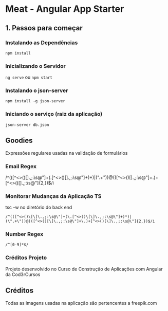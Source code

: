 # Meat - Angular App Starter

## 1. Passos para começar


### Instalando as Dependências

`npm install`

### Inicializando o Servidor

`ng serve` ou `npm start`

### Instalando o json-server

`npm install -g json-server`

### Iniciando o serviço (raiz da aplicação)

`json-server db.json`

## Goodies

Expressões regulares usadas na validação de formulários

### Email Regex

/^(([^<>()\[\]\.,;:\s@\"]+(\.[^<>()\[\]\.,;:\s@\"]+)*)|(\".+\"))@(([^<>()[\]\.,;:\s@\"]+\.)+[^<>()[\]\.,;:\s@\"]{2,})$/i

### Monitorar Mudanças da Aplicação TS

tsc -w no diretório do back end

`/^(([^<>()\[\]\.,;:\s@\"]+(\.[^<>()\[\]\.,;:\s@\"]+)*)|(\".+\"))@(([^<>()[\]\.,;:\s@\"]+\.)+[^<>()[\]\.,;:\s@\"]{2,})$/i`

### Number Regex

`/^[0-9]*$/`

### Créditos Projeto

Projeto desenvolvido no Curso de Construção de Aplicações com Angular da Cod3rCursos



## Créditos

Todas as imagens usadas na aplicação são pertencentes a freepik.com
